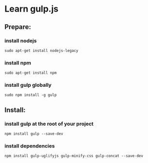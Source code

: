 # Learn gulp.js

## Prepare:
### install nodejs
`sudo apt-get install nodejs-legacy`

### install npm
`sudo apt-get install npm`

### install gulp globally
`sudo npm install -g gulp`

## Install:
### install gulp at the root of your project
`npm install gulp --save-dev`

### install dependencies
`npm install gulp-uglifyjs gulp-minify-css gulp-concat --save-dev`